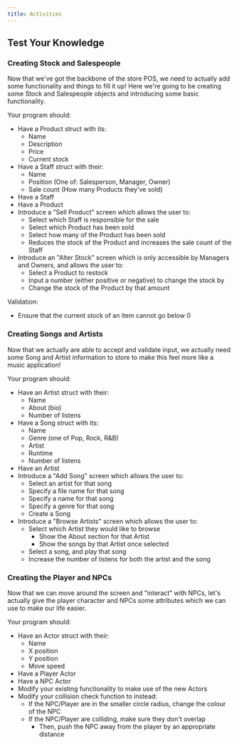 ```yaml
---
title: Activities
---
```


## Test Your Knowledge

### Creating Stock and Salespeople

Now that we've got the backbone of the store POS, we need to actually add some functionality and things to fill it up! Here we're going to be creating some Stock and Salespeople objects and introducing some basic functionality.

Your program should:

- Have a Product struct with its:
  - Name
  - Description
  - Price
  - Current stock
- Have a Staff struct with their:
  - Name
  - Position (One of: Salesperson, Manager, Owner)
  - Sale count (How many Products they've sold)
- Have a Staff
- Have a Product
- Introduce a "Sell Product" screen which allows the user to:
  - Select which Staff is responsible for the sale
  - Select which Product has been sold
  - Select how many of the Product has been sold
  - Reduces the stock of the Product and increases the sale count of the Staff
- Introduce an "Alter Stock" screen which is only accessible by Managers and Owners, and allows the user to:
  - Select a Product to restock
  - Input a number (either positive or negative) to change the stock by
  - Change the stock of the Product by that amount

Validation:

- Ensure that the current stock of an item cannot go below 0

### Creating Songs and Artists

Now that we actually are able to accept and validate input, we actually need some Song and Artist information to store to make this feel more like a music application!

Your program should:

- Have an Artist struct with their:
  - Name
  - About (bio)
  - Number of listens
- Have a Song struct with its:
  - Name
  - Genre (one of Pop, Rock, R&B)
  - Artist
  - Runtime
  - Number of listens
- Have an Artist
- Introduce a "Add Song" screen which allows the user to:
  - Select an artist for that song
  - Specify a file name for that song
  - Specify a name for that song
  - Specify a genre for that song
  - Create a Song
- Introduce a "Browse Artists" screen which allows the user to:
  - Select which Artist they would like to browse
    - Show the About section for that Artist
    - Show the songs by that Artist once selected
  - Select a song, and play that song
  - Increase the number of listens for both the artist and the song

### Creating the Player and NPCs

Now that we can move around the screen and "interact" with NPCs, let's actually give the player character and NPCs some attributes which we can use to make our life easier.

Your program should:

- Have an Actor struct with their:
  - Name
  - X position
  - Y position
  - Move speed
- Have a Player Actor
- Have a NPC Actor
- Modify your existing functionality to make use of the new Actors
- Modify your collision check function to instead:
  - If the NPC/Player are in the smaller circle radius, change the colour of the NPC
  - If the NPC/Player are colliding, make sure they don't overlap
    - Then, push the NPC away from the player by an appropriate distance
